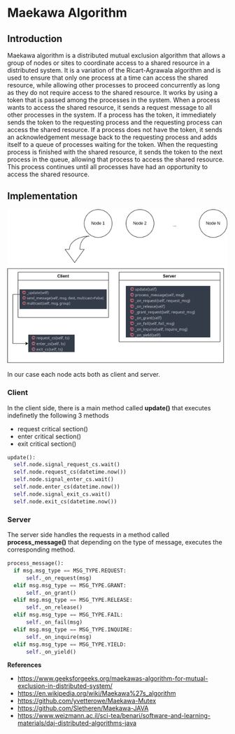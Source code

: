 # Maekawa Algorithm
## Introduction
Maekawa algorithm is a distributed mutual exclusion algorithm that allows a group of nodes or sites to coordinate access to a shared resource in a distributed system. It is a variation of the Ricart-Agrawala algorithm and is used to ensure that only one process at a time can access the shared resource, while allowing other processes to proceed concurrently as long as they do not require access to the shared resource.
It works by using a token that is passed among the processes in the system. When a process wants to access the shared resource, it sends a request message to all other processes in the system. If a process has the token, it immediately sends the token to the requesting process and the requesting process can access the shared resource. If a process does not have the token, it sends an acknowledgement message back to the requesting process and adds itself to a queue of processes waiting for the token. When the requesting process is finished with the shared resource, it sends the token to the next process in the queue, allowing that process to access the shared resource. This process continues until all processes have had an opportunity to access the shared resource.

## Implementation

![alt text](https://github.com/LuboDimitrov/Maekawa/blob/main/Untitled%20Diagram.png)

In our case each node acts both as client and server.

### Client
In the client side, there is a main method called **update()** that executes indefinetly the following 3 methods
* request critical section()
* enter critical section()
* exit critical section()

```python
update():
  self.node.signal_request_cs.wait()
  self.node.request_cs(datetime.now())
  self.node.signal_enter_cs.wait()
  self.node.enter_cs(datetime.now())
  self.node.signal_exit_cs.wait()
  self.node.exit_cs(datetime.now())
```

### Server
The server side handles the requests in a method called **process_message()** that depending on the type of message, executes the corresponding method.

```python
process_message():
  if msg.msg_type == MSG_TYPE.REQUEST:
      self._on_request(msg)
  elif msg.msg_type == MSG_TYPE.GRANT:
      self._on_grant()
  elif msg.msg_type == MSG_TYPE.RELEASE:
      self._on_release()
  elif msg.msg_type == MSG_TYPE.FAIL:
      self._on_fail(msg)
  elif msg.msg_type == MSG_TYPE.INQUIRE:
      self._on_inquire(msg)
  elif msg.msg_type == MSG_TYPE.YIELD:
      self._on_yield()
```

**References**
- https://www.geeksforgeeks.org/maekawas-algorithm-for-mutual-exclusion-in-distributed-system/
- https://en.wikipedia.org/wiki/Maekawa%27s_algorithm
- https://github.com/yvetterowe/Maekawa-Mutex
- https://github.com/Sletheren/Maekawa-JAVA
- https://www.weizmann.ac.il/sci-tea/benari/software-and-learning-materials/daj-distributed-algorithms-java
